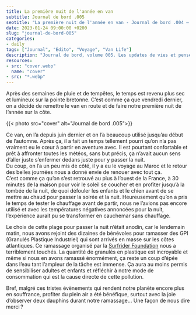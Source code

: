 ```yaml
---
title: La première nuit de l'année en van
subtitle: Journal de bord .005
seotitle: "La première nuit de l'année en van - Journal de bord .004 — Grégory Mignard"
date: 2023-01-24 09:00:00 +0200
slug: "journal-de-bord-005"
categories:
- daily
tags: ["Journal", "Edito", "Voyage", "Van Life"]
description: "Journal de bord, volume 005. Les updates de vies et pensées du moment."
resources:
- src: "cover.webp"
  name: "cover"
- src: "*.webp"
---
```


Après des semaines de pluie et de tempêtes, le temps est revenu plus sec et lumineux sur la pointe bretonne. C’est comme ça que vendredi dernier, on a décidé de remettre le van en route et de faire notre première nuit de l’année sur la côte.

{{< photo src="cover" alt="Journal de bord .005">}}

Ce van, on l’a depuis juin dernier et on l’a beaucoup utilisé jusqu’au début de l’automne. Après ça, il a fait un temps tellement pourri qu’on n’a pas vraiment eu le cœur à partir en aventure avec. Il est pourtant confortable et prêt à affronter toutes les météos, sans but précis, ça n’avait aucun sens d’aller juste s’enfermer dedans juste pour y passer la nuit.  
Du coup, on l’a un peu mis de côté, il y a eu le voyage au Maroc et le retour des belles journées nous a donné envie de renouer avec tout ça.  
C’est comme ça qu’on s’est retrouvé au plus à l’ouest de la France, à 30 minutes de la maison pour voir le soleil se coucher et en profiter jusqu’à la tombée de la nuit, de quoi défouler les enfants et le chien avant de se mettre au chaud pour passer la soirée et la nuit. Heureusement qu’on a pris le temps de tester le chauffage avant de partir, nous ne l’avions pas encore utilisé et avec les températures négatives annoncées pour la nuit, l’expérience aurait pu se transformer en cauchemar sans chauffage.

Le choix de cette plage pour passer la nuit n’était anodin, car le lendemain matin, nous avons rejoint des dizaines de bénévoles pour ramasser des GPI (Granulés Plastique Industriel) qui sont arrivés en masse sur les côtes atlantiques. Ce ramassage organisé par la [Surfrider Foundation](https://www.instagram.com/p/Cnk87bqqecr/?hl=fr) nous a terriblement touchés. La quantité de granulés en plastique est incroyable et même si nous en avons ramassé énormément, ça reste un coup d’épée dans l’eau tant l’ampleur de la tâche est immense. Ça aura au moins permis de sensibiliser adultes et enfants et réfléchir à notre mode de consommation qui est la cause directe de cette pollution.

Bref, malgré ces tristes évènements qui rendent notre planète encore plus en souffrance, profiter du plein air a été bénéfique, surtout avec la joie d’observer deux dauphins durant notre ramassage… Une façon de nous dire merci ?
